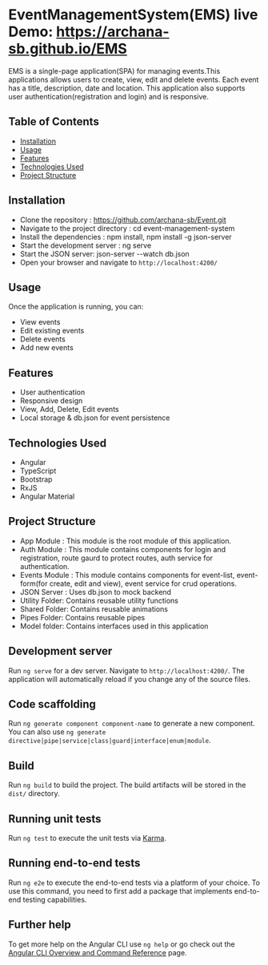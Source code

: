 
# EventManagementSystem(EMS) live Demo: https://archana-sb.github.io/EMS

EMS is a single-page application(SPA) for managing events.This applications allows users to create, view, edit and delete events. Each event has a title, description, date and location. This application also supports user authentication(registration and login) and is responsive.

## Table of Contents

- [Installation](#installation)
- [Usage](#usage)
- [Features](#features)
- [Technologies Used](#technologies-used)
- [Project Structure](#project-structure)


## Installation

- Clone the repository : https://github.com/archana-sb/Event.git
- Navigate to the project directory : cd event-management-system
- Install the dependencies : npm install, npm install -g json-server
- Start the development server : ng serve
- Start the JSON server: json-server --watch db.json
- Open your browser and navigate to `http://localhost:4200/`

## Usage

Once the application is running, you can:
- View events
- Edit existing events
- Delete events
- Add new events

## Features

- User authentication
- Responsive design
- View, Add, Delete, Edit events
- Local storage & db.json for event persistence

## Technologies Used

- Angular
- TypeScript
- Bootstrap
- RxJS
- Angular Material


## Project Structure
- App Module : This module is the root module of this application.
- Auth Module : This module contains components for login and registration, route gaurd to protect routes, auth service for authentication.
- Events Module : This module contains components for event-list, event-form(for create, edit and view), event service for crud operations.
- JSON Server : Uses db.json to mock backend
- Utility Folder: Contains reusable utility functions
- Shared Folder: Contains reusable animations
- Pipes Folder: Contains reusable pipes
- Model folder: Contains interfaces used in this application


## Development server

Run `ng serve` for a dev server. Navigate to `http://localhost:4200/`. The application will automatically reload if you change any of the source files.

## Code scaffolding

Run `ng generate component component-name` to generate a new component. You can also use `ng generate directive|pipe|service|class|guard|interface|enum|module`.

## Build

Run `ng build` to build the project. The build artifacts will be stored in the `dist/` directory.

## Running unit tests

Run `ng test` to execute the unit tests via [Karma](https://karma-runner.github.io).

## Running end-to-end tests

Run `ng e2e` to execute the end-to-end tests via a platform of your choice. To use this command, you need to first add a package that implements end-to-end testing capabilities.

## Further help

To get more help on the Angular CLI use `ng help` or go check out the [Angular CLI Overview and Command Reference](https://angular.dev/tools/cli) page.





